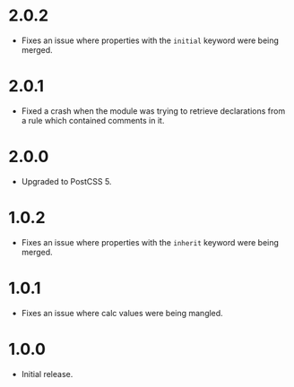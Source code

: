 # 2.0.2

* Fixes an issue where properties with the `initial` keyword were being merged.

# 2.0.1

* Fixed a crash when the module was trying to retrieve declarations
  from a rule which contained comments in it.

# 2.0.0

* Upgraded to PostCSS 5.

# 1.0.2

* Fixes an issue where properties with the `inherit` keyword were being merged.

# 1.0.1

* Fixes an issue where calc values were being mangled.

# 1.0.0

* Initial release.
